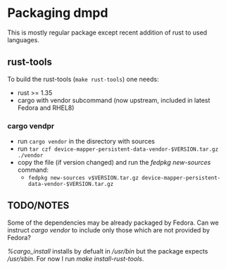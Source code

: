 # Packaging dmpd

This is mostly regular package except recent addition of rust to used languages.

## rust-tools

To build the rust-tools (`make rust-tools`) one needs:

- rust >= 1.35
- cargo with vendor subcommand (now upstream, included in latest Fedora and RHEL8)

### cargo vendpr

- run `cargo vendor` in the disrectory with sources
- run `tar czf device-mapper-persistent-data-vendor-$VERSION.tar.gz ./vendor`
- copy the file (if version changed) and run the *fedpkg new-sources* command:
    - `fedpkg new-sources v$VERSION.tar.gz device-mapper-persistent-data-vendor-$VERSION.tar.gz`

## TODO/NOTES

Some of the dependencies may be already packaged by Fedora. Can we instruct *cargo vendor* to include only those which are not provided by Fedora?

*%cargo_install* installs by defualt in */usr/bin* but the package expects */usr/sbin*. For now I run *make install-rust-tools*.

